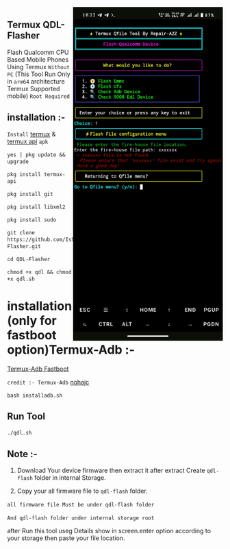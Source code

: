 <img align="right" src="qdl2.jpg" width="350" alt="QDL Flasher">


## Termux QDL-Flasher
Flash Qualcomm CPU Based Mobile Phones Using Termux ```Without PC```
(This Tool Run Only in ```arm64``` architecture Termux Supported mobile) ```Root Required```


## installation :- 

```Install``` [termux](https://f-droid.org/repo/com.termux_1021.apk) & [termux api](https://f-droid.org/repo/com.termux.api_1000.apk) ```apk```
```console
yes | pkg update && upgrade
```
```console
pkg install termux-api
```
```console
pkg install git
```
```console
pkg install libxml2
```
```console
pkg install sudo
```
```console
git clone https://github.com/Ishu43642/QDL-Flasher.git
```
```console
cd QDL-Flasher
```
```console
chmod +x qdl && chmod +x qdl.sh
```

# installation (only for fastboot option)Termux-Adb :-
[Termux-Adb Fastboot](https://github.com/nohajc/termux-adb) 

```credit :- Termux-Adb``` [nohajc](https://github.com/nohajc)

```console
bash installadb.sh
```

## Run Tool
```console
./qdl.sh
```


## Note :-
1. Download Your device firmware then extract it after extract Create ```qdl-flash``` folder in internal Storage.

2. Copy your all firmware file to ```qdl-flash``` folder.

```all firmware file Must be under qdl-flash folder```

```And qdl-flash folder under internal storage root```

after Run this tool useg Details show in screen.enter option according to your storage then paste your file location.

